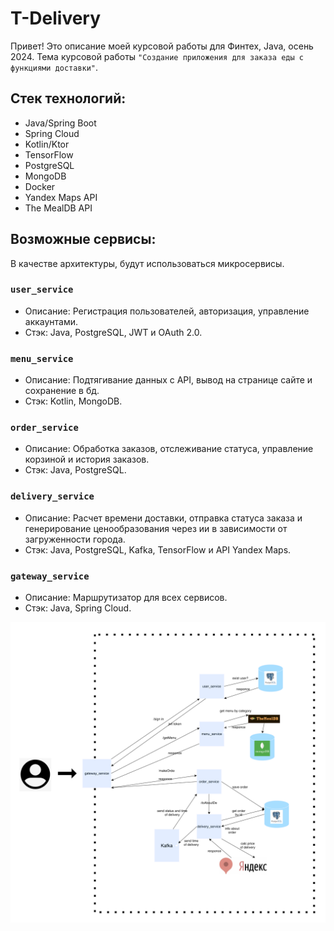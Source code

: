 # T-Delivery
Привет! Это описание моей курсовой работы для Финтех, Java, осень 2024. Тема курсовой работы `"Создание приложения для заказа еды с функциями доставки"`.

## Стек технологий:
- Java/Spring Boot
- Spring Cloud
- Kotlin/Ktor
- TensorFlow
- PostgreSQL
- MongoDB
- Docker
- Yandex Maps API
- The MealDB API

## Возможные сервисы:
В качестве архитектуры, будут использоваться микросервисы.
### `user_service`
  - Описание: Регистрация пользователей, авторизация, управление аккаунтами.
  - Стэк: Java, PostgreSQL, JWT и OAuth 2.0.

### `menu_service`
  - Описание: Подтягивание данных с API, вывод на странице сайте и сохранение в бд.
  - Стэк: Kotlin, MongoDB.
    
### `order_service`
  - Описание: Обработка заказов, отслеживание статуса, управление корзиной и история заказов.
  - Стэк: Java, PostgreSQL.
    
### `delivery_service`
  - Описание: Расчет времени доставки, отправка статуса заказа и генерирование ценообразования через ии в зависимости от загруженности города.
  - Стэк: Java, PostgreSQL, Kafka, TensorFlow и API Yandex Maps.

### `gateway_service`
  - Описание: Маршрутизатор для всех сервисов.
  - Стэк: Java, Spring Cloud.


![](t-dostavka.svg)
